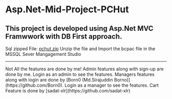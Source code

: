 # Asp.Net-Mid-Project-PCHut

## This project is developed using Asp.Net MVC Framwwork with DB First approach.

Sql zipped File: [pchut.zip](https://github.com/TajbiurShahriorRimon/Asp.Net-Mid-Project-PCHut/files/7145781/pchut.zip)
Unzip the file and Import the bcpac file in the MSSQL Sever Mangagement Studio

<hr />
Not All the features are done by me!
Admin features along with sign-up are done by me. Login as an admin to see the features.
Managers features  along with login are done by [Born0 (Md.Sirajuddin Borno)](https://github.com/Born0). Login as a manager to see the features.
Cart Feature is done by [sadat-xlr](https://github.com/sadat-xlr)

